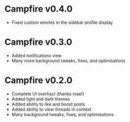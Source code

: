 # Campfire v0.4.0
- Fixed custom emotes in the sidebar profile display

# Campfire v0.3.0
- Added notifications view
- Many more background tweaks, fixes, and optimisations

# Campfire v0.2.0
- Complete UI overhaul (thanks mae!)
- Added light and dark themes
- Added ability to like and boost posts
- Added ability to view threads in context
- Many background tweaks, fixes, and optimisations
